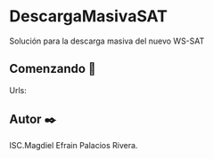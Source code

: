 # DescargaMasivaSAT

Solución para la descarga masiva del nuevo WS-SAT

## Comenzando 🚀
Urls:

## Autor ✒️

ISC.Magdiel Efrain Palacios Rivera.
